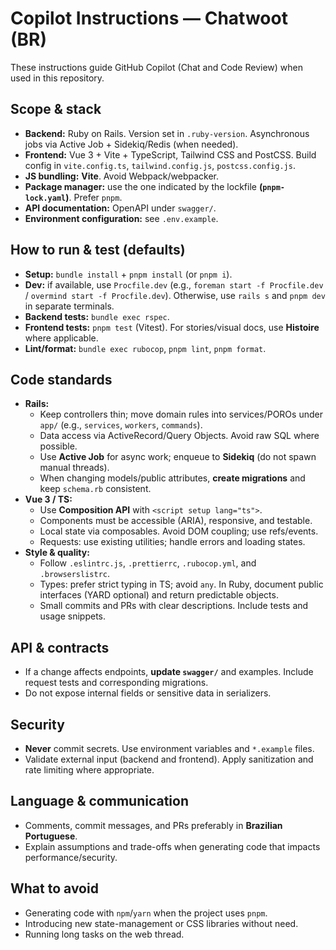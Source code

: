 # Copilot Instructions — Chatwoot (BR)

These instructions guide GitHub Copilot (Chat and Code Review) when used in this repository.

## Scope & stack
- **Backend:** Ruby on Rails. Version set in `.ruby-version`. Asynchronous jobs via Active Job + Sidekiq/Redis (when needed).
- **Frontend:** Vue 3 + Vite + TypeScript, Tailwind CSS and PostCSS. Build config in `vite.config.ts`, `tailwind.config.js`, `postcss.config.js`.
- **JS bundling:** **Vite**. Avoid Webpack/webpacker.
- **Package manager:** use the one indicated by the lockfile **(`pnpm-lock.yaml`)**. Prefer `pnpm`.
- **API documentation:** OpenAPI under `swagger/`.
- **Environment configuration:** see `.env.example`.

## How to run & test (defaults)
- **Setup:** `bundle install` + `pnpm install` (or `pnpm i`).
- **Dev:** if available, use `Procfile.dev` (e.g., `foreman start -f Procfile.dev` / `overmind start -f Procfile.dev`). Otherwise, use `rails s` and `pnpm dev` in separate terminals.
- **Backend tests:** `bundle exec rspec`.
- **Frontend tests:** `pnpm test` (Vitest). For stories/visual docs, use **Histoire** where applicable.
- **Lint/format:** `bundle exec rubocop`, `pnpm lint`, `pnpm format`.

## Code standards
- **Rails:**
  - Keep controllers thin; move domain rules into services/POROs under `app/` (e.g., `services`, `workers`, `commands`).
  - Data access via ActiveRecord/Query Objects. Avoid raw SQL where possible.
  - Use **Active Job** for async work; enqueue to **Sidekiq** (do not spawn manual threads).
  - When changing models/public attributes, **create migrations** and keep `schema.rb` consistent.
- **Vue 3 / TS:**
  - Use **Composition API** with `<script setup lang="ts">`.
  - Components must be accessible (ARIA), responsive, and testable.
  - Local state via composables. Avoid DOM coupling; use refs/events.
  - Requests: use existing utilities; handle errors and loading states.
- **Style & quality:**
  - Follow `.eslintrc.js`, `.prettierrc`, `.rubocop.yml`, and `.browserslistrc`.
  - Types: prefer strict typing in TS; avoid `any`. In Ruby, document public interfaces (YARD optional) and return predictable objects.
  - Small commits and PRs with clear descriptions. Include tests and usage snippets.

## API & contracts
- If a change affects endpoints, **update `swagger/`** and examples. Include request tests and corresponding migrations.
- Do not expose internal fields or sensitive data in serializers.

## Security
- **Never** commit secrets. Use environment variables and `*.example` files.
- Validate external input (backend and frontend). Apply sanitization and rate limiting where appropriate.

## Language & communication
- Comments, commit messages, and PRs preferably in **Brazilian Portuguese**.
- Explain assumptions and trade-offs when generating code that impacts performance/security.

## What to **avoid**
- Generating code with `npm`/`yarn` when the project uses `pnpm`.
- Introducing new state-management or CSS libraries without need.
- Running long tasks on the web thread.